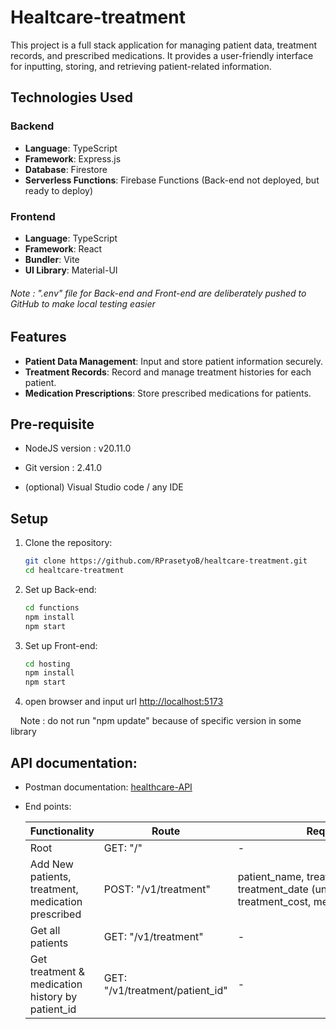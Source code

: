 # Healtcare-treatment

This project is a full stack application for managing patient data, treatment records, and prescribed medications. It provides a user-friendly interface for inputting, storing, and retrieving patient-related information.

## Technologies Used

### Backend

- **Language**: TypeScript
- **Framework**: Express.js
- **Database**: Firestore
- **Serverless Functions**: Firebase Functions (Back-end not deployed, but ready to deploy)

### Frontend

- **Language**: TypeScript
- **Framework**: React
- **Bundler**: Vite
- **UI Library**: Material-UI

###### Note : ".env" file for Back-end and Front-end are deliberately pushed to GitHub to make local testing easier

## Features

- **Patient Data Management**: Input and store patient information securely.
- **Treatment Records**: Record and manage treatment histories for each patient.
- **Medication Prescriptions**: Store prescribed medications for patients.

## Pre-requisite

- NodeJS version : v20.11.0

- Git version : 2.41.0

- (optional) Visual Studio code / any IDE

## Setup

1. Clone the repository:
   
   ```bash
   git clone https://github.com/RPrasetyoB/healtcare-treatment.git
   cd healtcare-treatment
   ```

2. Set up Back-end:
   
   ```bash
   cd functions
   npm install
   npm start
   ```

3. Set up Front-end:
   
   ```bash
   cd hosting
   npm install
   npm start
   ```

4. open browser and input url [http://localhost:5173](http://localhost:5173)

    Note : do not run "npm update" because of specific version in some library

## API documentation:

- Postman documentation: [healthcare-API](https://documenter.getpostman.com/view/30790473/2sA2rB1NQA)

- End points: 
  
  | Functionality                                      | Route                           | Req.body                                                                                               |
  | -------------------------------------------------- | ------------------------------- | ------------------------------------------------------------------------------------------------------ |
  | Root                                               | GET: "/"                        | -                                                                                                      |
  | Add New patients, treatment, medication prescribed | POST: "/v1/treatment"           | patient_name, treatment_description, treatment_date (unix date), treatment_cost, medication_prescribed |
  | Get all patients                                   | GET: "/v1/treatment"            | -                                                                                                      |
  | Get treatment & medication history by patient_id   | GET: "/v1/treatment/patient_id" | -                                                                                                      |
